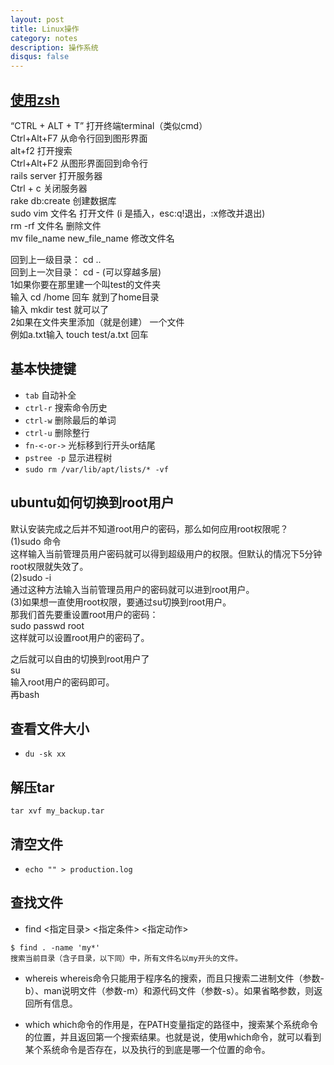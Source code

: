 ```yaml
---
layout: post
title: Linux操作
category: notes
description: 操作系统
disqus: false
---
```


## [使用zsh](http://www.cnblogs.com/hnrainll/p/3573520.html)

“CTRL + ALT + T”    打开终端terminal（类似cmd）   
Ctrl+Alt+F7    从命令行回到图形界面   
alt+f2         打开搜索   
Ctrl+Alt+F2    从图形界面回到命令行   
rails server 打开服务器   
Ctrl + c     关闭服务器   
rake db:create  创建数据库   
sudo vim  文件名      打开文件   (i 是插入，esc:q!退出，:x修改并退出)   
rm -rf  文件名         删除文件   
mv file_name new_file_name    修改文件名        


回到上一级目录： cd ..   
回到上一次目录： cd - (可以穿越多层)   
1如果你要在那里建一个叫test的文件夹    
  输入 cd  /home   回车  就到了home目录   
  输入 mkdir test  就可以了   
2如果在文件夹里添加（就是创建） 一个文件    
例如a.txt输入   touch  test/a.txt  回车   

## 基本快捷键

* `tab` 自动补全
* `ctrl-r` 搜索命令历史
* `ctrl-w` 删除最后的单词
* `ctrl-u` 删除整行
* `fn-<-or->` 光标移到行开头or结尾
* `pstree -p` 显示进程树
* `sudo rm /var/lib/apt/lists/* -vf`

## ubuntu如何切换到root用户   

默认安装完成之后并不知道root用户的密码，那么如何应用root权限呢？   
(1)sudo 命令     
这样输入当前管理员用户密码就可以得到超级用户的权限。但默认的情况下5分钟root权限就失效了。   
(2)sudo -i   
通过这种方法输入当前管理员用户的密码就可以进到root用户。   
(3)如果想一直使用root权限，要通过su切换到root用户。   
那我们首先要重设置root用户的密码：   
sudo passwd root   
这样就可以设置root用户的密码了。   

之后就可以自由的切换到root用户了   
su   
输入root用户的密码即可。    
再bash   

## 查看文件大小

* `du -sk xx`

## 解压tar

`tar xvf my_backup.tar`

## 清空文件

* `echo "" > production.log`

## 查找文件

* find <指定目录> <指定条件> <指定动作>

```
$ find . -name 'my*'
搜索当前目录（含子目录，以下同）中，所有文件名以my开头的文件。
```

* whereis
whereis命令只能用于程序名的搜索，而且只搜索二进制文件（参数-b）、man说明文件（参数-m）和源代码文件（参数-s）。如果省略参数，则返回所有信息。

* which
which命令的作用是，在PATH变量指定的路径中，搜索某个系统命令的位置，并且返回第一个搜索结果。也就是说，使用which命令，就可以看到某个系统命令是否存在，以及执行的到底是哪一个位置的命令。

